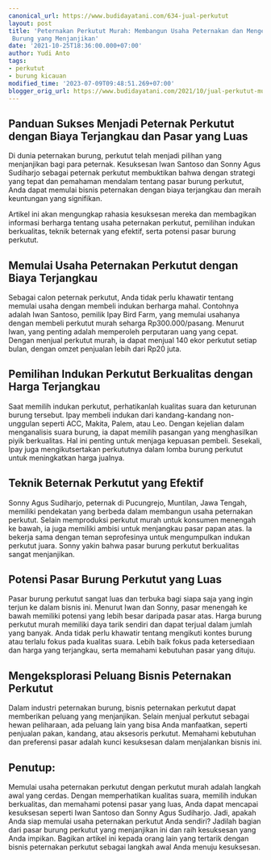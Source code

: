 ```yaml
---
canonical_url: https://www.budidayatani.com/634-jual-perkutut
layout: post
title: 'Peternakan Perkutut Murah: Membangun Usaha Peternakan dan Mengeksplorasi Pasar
 Burung yang Menjanjikan'
date: '2021-10-25T18:36:00.000+07:00'
author: Yudi Anto
tags:
- perkutut
- burung kicauan
modified_time: '2023-07-09T09:48:51.269+07:00'
blogger_orig_url: https://www.budidayatani.com/2021/10/jual-perkutut-murah-lebih-gampang.html
---
```


## Panduan Sukses Menjadi Peternak Perkutut dengan Biaya Terjangkau dan Pasar yang Luas

Di dunia peternakan burung, perkutut telah menjadi pilihan yang menjanjikan bagi para peternak. Kesuksesan Iwan Santoso dan Sonny Agus Sudiharjo sebagai peternak perkutut membuktikan bahwa dengan strategi yang tepat dan pemahaman mendalam tentang pasar burung perkutut, Anda dapat memulai bisnis peternakan dengan biaya terjangkau dan meraih keuntungan yang signifikan.

Artikel ini akan mengungkap rahasia kesuksesan mereka dan membagikan informasi berharga tentang usaha peternakan perkutut, pemilihan indukan berkualitas, teknik beternak yang efektif, serta potensi pasar burung perkutut.

## Memulai Usaha Peternakan Perkutut dengan Biaya Terjangkau

Sebagai calon peternak perkutut, Anda tidak perlu khawatir tentang memulai usaha dengan membeli indukan berharga mahal. Contohnya adalah Iwan Santoso, pemilik Ipay Bird Farm, yang memulai usahanya dengan membeli perkutut murah seharga Rp300.000/pasang. Menurut Iwan, yang penting adalah memperoleh perputaran uang yang cepat. Dengan menjual perkutut murah, ia dapat menjual 140 ekor perkutut setiap bulan, dengan omzet penjualan lebih dari Rp20 juta.

## Pemilihan Indukan Perkutut Berkualitas dengan Harga Terjangkau

Saat memilih indukan perkutut, perhatikanlah kualitas suara dan keturunan burung tersebut. Ipay membeli indukan dari kandang-kandang non-unggulan seperti ACC, Makita, Palem, atau Leo. Dengan kejelian dalam menganalisis suara burung, ia dapat memilih pasangan yang menghasilkan piyik berkualitas. Hal ini penting untuk menjaga kepuasan pembeli. Sesekali, Ipay juga mengikutsertakan perkututnya dalam lomba burung perkutut untuk meningkatkan harga jualnya.

## Teknik Beternak Perkutut yang Efektif

Sonny Agus Sudiharjo, peternak di Pucungrejo, Muntilan, Jawa Tengah, memiliki pendekatan yang berbeda dalam membangun usaha peternakan perkutut. Selain memproduksi perkutut murah untuk konsumen menengah ke bawah, ia juga memiliki ambisi untuk menjangkau pasar papan atas. Ia bekerja sama dengan teman seprofesinya untuk mengumpulkan indukan perkutut juara. Sonny yakin bahwa pasar burung perkutut berkualitas sangat menjanjikan.

## Potensi Pasar Burung Perkutut yang Luas

Pasar burung perkutut sangat luas dan terbuka bagi siapa saja yang ingin terjun ke dalam bisnis ini. Menurut Iwan dan Sonny, pasar menengah ke bawah memiliki potensi yang lebih besar daripada pasar atas. Harga burung perkutut murah memiliki daya tarik sendiri dan dapat terjual dalam jumlah yang banyak. Anda tidak perlu khawatir tentang mengikuti kontes burung atau terlalu fokus pada kualitas suara. Lebih baik fokus pada ketersediaan dan harga yang terjangkau, serta memahami kebutuhan pasar yang dituju.

## Mengeksplorasi Peluang Bisnis Peternakan Perkutut

Dalam industri peternakan burung, bisnis peternakan perkutut dapat memberikan peluang yang menjanjikan. Selain menjual perkutut sebagai hewan peliharaan, ada peluang lain yang bisa Anda manfaatkan, seperti penjualan pakan, kandang, atau aksesoris perkutut. Memahami kebutuhan dan preferensi pasar adalah kunci kesuksesan dalam menjalankan bisnis ini.

## Penutup:

Memulai usaha peternakan perkutut dengan perkutut murah adalah langkah awal yang cerdas. Dengan memperhatikan kualitas suara, memilih indukan berkualitas, dan memahami potensi pasar yang luas, Anda dapat mencapai kesuksesan seperti Iwan Santoso dan Sonny Agus Sudiharjo. Jadi, apakah Anda siap memulai usaha peternakan perkutut Anda sendiri? Jadilah bagian dari pasar burung perkutut yang menjanjikan ini dan raih kesuksesan yang Anda impikan. Bagikan artikel ini kepada orang lain yang tertarik dengan bisnis peternakan perkutut sebagai langkah awal Anda menuju kesuksesan.

